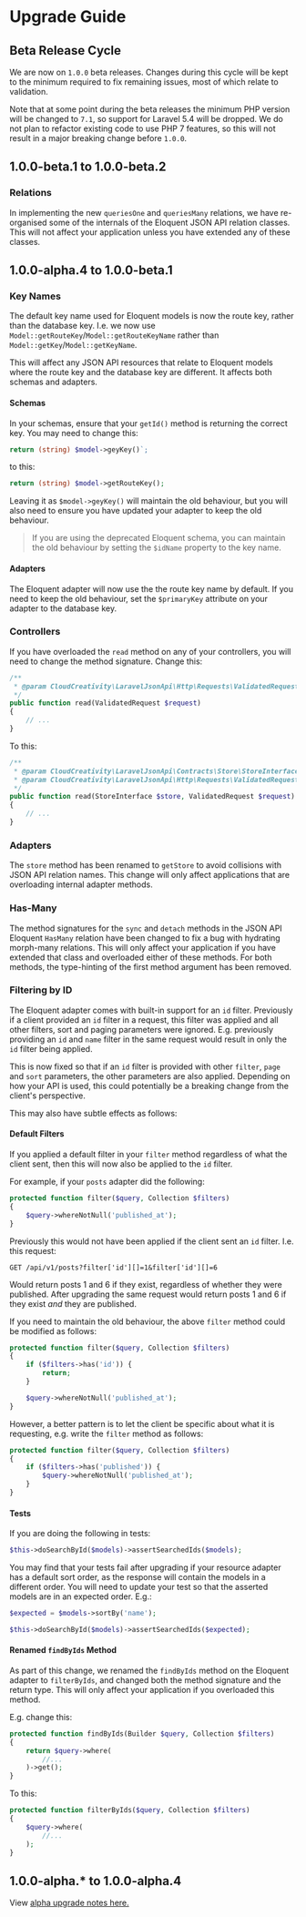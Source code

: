 # Upgrade Guide 

## Beta Release Cycle

We are now on `1.0.0` beta releases. Changes during this cycle will be kept to the minimum required to
fix remaining issues, most of which relate to validation.

Note that at some point during the beta releases the minimum PHP version will be changed to `7.1`, so
support for Laravel 5.4 will be dropped. We do not plan to refactor existing code to use PHP 7 features,
so this will not result in a major breaking change before `1.0.0`.

## 1.0.0-beta.1 to 1.0.0-beta.2

### Relations

In implementing the new `queriesOne` and `queriesMany` relations, we have re-organised some of the internals
of the Eloquent JSON API relation classes. This will not affect your application unless you have extended
any of these classes.

## 1.0.0-alpha.4 to 1.0.0-beta.1

### Key Names

The default key name used for Eloquent models is now the route key, rather than the database key. I.e. we
now use `Model::getRouteKey`/`Model::getRouteKeyName` rather than `Model::getKey`/`Model::getKeyName`.

This will affect any JSON API resources that relate to Eloquent models where the route key and the database
key are different. It affects both schemas and adapters.

#### Schemas

In your schemas, ensure that your `getId()` method is returning the correct key. You may need to change this:

```php
return (string) $model->geyKey()`;
```

to this:

```php
return (string) $model->getRouteKey();
```

Leaving it as `$model->geyKey()` will maintain the old behaviour, but you will also need to ensure you
have updated your adapter to keep the old behaviour.

> If you are using the deprecated Eloquent schema, you can maintain the old behaviour by setting the
`$idName` property to the key name.

#### Adapters

The Eloquent adapter will now use the the route key name by default. If you need to keep the old
behaviour, set the `$primaryKey` attribute on your adapter to the database key.

### Controllers

If you have overloaded the `read` method on any of your controllers, you will need to change the 
method signature. Change this:

```php
/**
 * @param CloudCreativity\LaravelJsonApi\Http\Requests\ValidatedRequest $request
 */
public function read(ValidatedRequest $request)
{
    // ...
}
```

To this:

```php
/**
 * @param CloudCreativity\LaravelJsonApi\Contracts\Store\StoreInterface
 * @param CloudCreativity\LaravelJsonApi\Http\Requests\ValidatedRequest $request
 */
public function read(StoreInterface $store, ValidatedRequest $request)
{
    // ...
}
```

### Adapters

The `store` method has been renamed to `getStore` to avoid collisions with JSON API relation names. This change
will only affect applications that are overloading internal adapter methods.

### Has-Many

The method signatures for the `sync` and `detach` methods in the JSON API Eloquent `HasMany` relation have been
changed to fix a bug with hydrating morph-many relations. This will only affect your application if you have
extended that class and overloaded either of these methods. For both methods, the type-hinting of the first
method argument has been removed.

### Filtering by ID

The Eloquent adapter comes with built-in support for an `id` filter. Previously if a client provided an `id`
filter in a request, this filter was applied and all other filters, sort and paging parameters were ignored.
E.g. previously providing an `id` and `name` filter in the same request would result in only the `id` filter
being applied.

This is now fixed so that if an `id` filter is provided with other `filter`, `page` and `sort` parameters,
the other parameters are also applied. Depending on how your API is used, this could potentially be a
breaking change from the client's perspective.

This may also have subtle effects as follows:

#### Default Filters

If you applied a default filter in your `filter` method regardless of what the client sent, then this will
now also be applied to the `id` filter.

For example, if your `posts` adapter did the following:

```php
protected function filter($query, Collection $filters)
{
    $query->whereNotNull('published_at');
}
```

Previously this would not have been applied if the client sent an `id` filter. I.e. this request:

```http
GET /api/v1/posts?filter['id'][]=1&filter['id'][]=6
```

Would return posts 1 and 6 if they exist, regardless of whether they were published. After upgrading
the same request would return posts 1 and 6 if they exist *and* they are published.

If you need to maintain the old behaviour, the above `filter` method could be modified as follows:

```php
protected function filter($query, Collection $filters)
{
    if ($filters->has('id')) {
        return;
    }

    $query->whereNotNull('published_at');
}
```

However, a better pattern is to let the client be specific about what it is requesting, e.g. write
the `filter` method as follows:

```php
protected function filter($query, Collection $filters)
{
    if ($filters->has('published')) {
        $query->whereNotNull('published_at');
    }
}
```

#### Tests

If you are doing the following in tests:

```php
$this->doSearchById($models)->assertSearchedIds($models);
```

You may find that your tests fail after upgrading if your resource adapter has a default sort order,
as the response will contain the models in a different order. You will need to update your test
so that the asserted models are in an expected order. E.g.:

```php
$expected = $models->sortBy('name');

$this->doSearchById($models)->assertSearchedIds($expected);
```

#### Renamed `findByIds` Method

As part of this change, we renamed the `findByIds` method on the Eloquent adapter to `filterByIds`,
and changed both the method signature and the return type. This will only affect your application if
you overloaded this method.

E.g. change this:

```php
protected function findByIds(Builder $query, Collection $filters)
{
    return $query->where(
        //...
    )->get();
}
```

To this:

```php
protected function filterByIds($query, Collection $filters)
{
    $query->where(
        //...
    );
}
```

## 1.0.0-alpha.* to 1.0.0-alpha.4

View [alpha upgrade notes here.](https://github.com/cloudcreativity/laravel-json-api/blob/v1.0.0-alpha.4/docs/upgrade.md)
